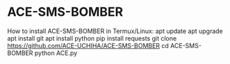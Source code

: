 # ACE-SMS-BOMBER
How to install ACE-SMS-BOMBER in Termux/Linux:
apt update
apt upgrade
apt install git
apt install python
pip install requests
git clone https://github.com/ACE-UCHIHA/ACE-SMS-BOMBER
cd ACE-SMS-BOMBER
python ACE.py
